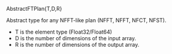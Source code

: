 AbstractFTPlan{T,D,R}

Abstract type for any NFFT-like plan (NFFT, NFFT, NFCT, NFST).

  * T is the element type (Float32/Float64)
  * D is the number of dimensions of the input array.
  * R is the number of dimensions of the output array.
